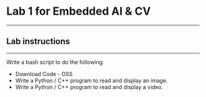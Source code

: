 # Lab 1 for Embedded AI & CV
---
## Lab instructions
---
Write a bash script to do the following:
- Download Code - OSS
- Write a Python / C++ program to read and display an image.
- Write a Python / C++ program to read and display a video.